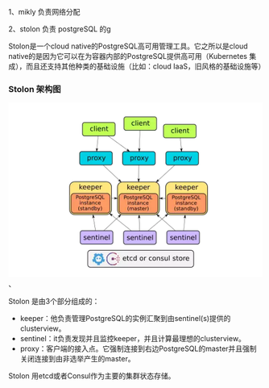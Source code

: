 1、mikly 负责网络分配

2、stolon 负责 postgreSQL 的g

Stolon是一个cloud native的PostgreSQL高可用管理工具。它之所以是cloud native的是因为它可以在为容器内部的PostgreSQL提供高可用（Kubernetes 集成），而且还支持其他种类的基础设施（比如：cloud IaaS，旧风格的基础设施等）

### Stolon 架构图

![img](assets/175929_Rxas_2903254.png)、

Stolon 是由3个部分组成的：

- keeper：他负责管理PostgreSQL的实例汇聚到由sentinel(s)提供的clusterview。
- sentinel：it负责发现并且监控keeper，并且计算最理想的clusterview。
- proxy：客户端的接入点。它强制连接到右边PostgreSQL的master并且强制关闭连接到由非选举产生的master。

Stolon 用etcd或者Consul作为主要的集群状态存储。